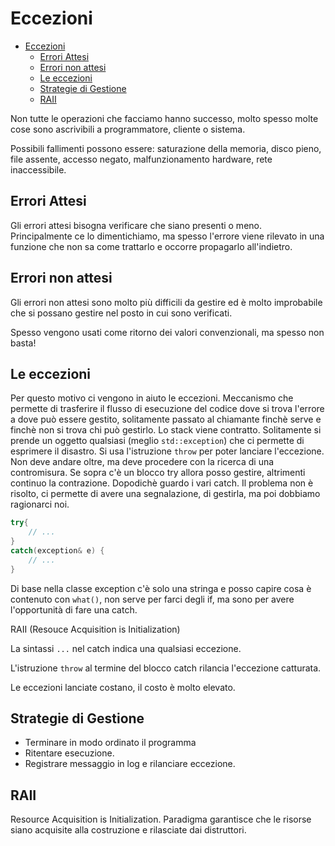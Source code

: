 # Eccezioni

- [Eccezioni](#Eccezioni)
  - [Errori Attesi](#Errori-Attesi)
  - [Errori non attesi](#Errori-non-attesi)
  - [Le eccezioni](#Le-eccezioni)
  - [Strategie di Gestione](#Strategie-di-Gestione)
  - [RAII](#RAII)

Non tutte le operazioni che facciamo hanno successo, molto spesso molte cose sono ascrivibili a programmatore, cliente o sistema.

Possibili fallimenti possono essere: saturazione della memoria, disco pieno, file assente, accesso negato, malfunzionamento hardware, rete inaccessibile.

## Errori Attesi

Gli errori attesi bisogna verificare che siano presenti o meno. Principalmente ce lo dimentichiamo, ma spesso l'errore viene rilevato in una funzione che non sa come trattarlo e occorre propagarlo all'indietro.

## Errori non attesi

Gli errori non attesi sono molto più difficili da gestire ed è molto improbabile che si possano gestire nel posto in cui sono verificati.

Spesso vengono usati come ritorno dei valori convenzionali, ma spesso non basta!

## Le eccezioni

Per questo motivo ci vengono in aiuto le eccezioni. Meccanismo che permette di trasferire il flusso di esecuzione del codice dove si trova l'errore a dove può essere gestito, solitamente passato al chiamante finchè serve e finchè non si trova chi può gestirlo. Lo stack viene contratto. Solitamente si prende un oggetto qualsiasi (meglio `std::exception`) che ci permette di esprimere il disastro. Si usa l'istruzione `throw` per poter lanciare l'eccezione. Non deve andare oltre, ma deve procedere con la ricerca di una contromisura. Se sopra c'è un blocco try allora posso gestire, altrimenti continuo la contrazione. Dopodichè guardo i vari catch. Il problema non è risolto, ci permette di avere una segnalazione, di gestirla, ma poi dobbiamo ragionarci noi.

```c++
try{
    // ...
}
catch(exception& e) {
    // ...
}
```

Di base nella classe exception c'è solo una stringa e posso capire cosa è contenuto con `what()`, non serve per farci degli if, ma sono per avere l'opportunità di fare una catch.

RAII (Resouce Acquisition is Initialization)

La sintassi `...` nel catch indica una qualsiasi eccezione.

L'istruzione `throw` al termine del blocco catch rilancia l'eccezione catturata.

Le eccezioni lanciate costano, il costo è molto elevato.

## Strategie di Gestione

- Terminare in modo ordinato il programma
- Ritentare esecuzione.
- Registrare messaggio in log e rilanciare eccezione.

## RAII

Resource Acquisition is Initialization.  Paradigma garantisce che le risorse siano acquisite alla costruzione e rilasciate dai distruttori.